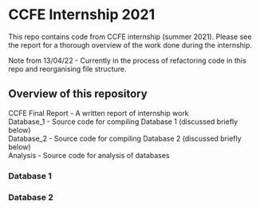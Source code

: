 # CCFE Internship 2021 #
This repo contains code from CCFE internship (summer 2021). 
Please see the report for a thorough overview of the work done during the internship.

Note from 13/04/22 - Currently in the process of refactoring code in this repo and reorganising file structure.

## Overview of this repository ##

CCFE Final Report - A written report of internship work <br>
Database_1 - Source code for compiling Database 1 (discussed briefly below) <br>
Database_2 - Source code for compiling Database 2 (discussed briefly below) <br>
Analysis - Source code for analysis of databases <br>

### Database 1 ###


### Database 2 ###

